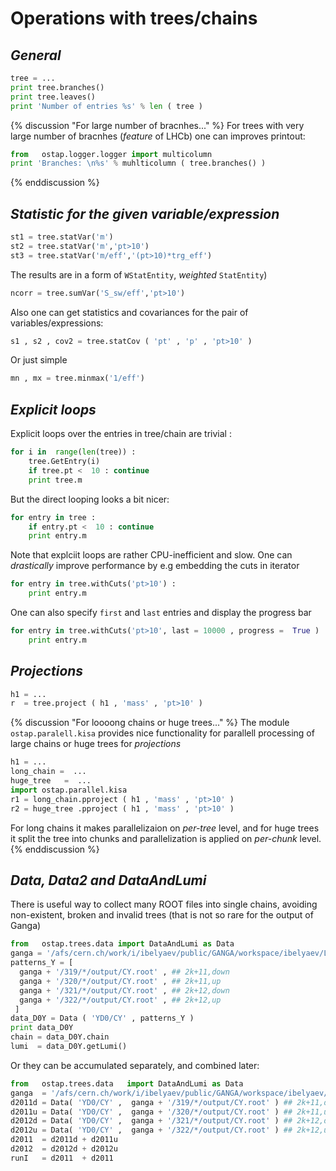 # Operations with trees/chains 

## _General_

```python
tree = ...
print tree.branches() 
print tree.leaves() 
print 'Number of entries %s' % len ( tree ) 
```
{% discussion "For large number of bracnhes..." %}
For trees  with very large number of bracnhes (_feature_ of LHCb) one can improves printout:
```python
from   ostap.logger.logger import multicolumn
print 'Branches: \n%s' % muhlticolumn ( tree.branches() )
```
{% enddiscussion %}



## _Statistic for the given variable/expression_


```python
st1 = tree.statVar('m')
st2 = tree.statVar('m','pt>10')
st3 = tree.statVar('m/eff','(pt>10)*trg_eff')
```
The results are in a form of `WStatEntity`, _weighted_ `StatEntity`)

```python
ncorr = tree.sumVar('S_sw/eff','pt>10')
```
Also one can get statistics and covariances for the pair of variables/expressions:
```python
s1 , s2 , cov2 = tree.statCov ( 'pt' , 'p' , 'pt>10' ) 
```
Or just simple 
```python
mn , mx = tree.minmax('1/eff')
```


##  _Explicit loops_ 

Explicit loops over the entries in tree/chain are trivial :
```python
for i in  range(len(tree)) : 
    tree.GetEntry(i)
    if tree.pt <  10 : continue 
    print tree.m 
```
But the direct looping looks a bit nicer:
```python
for entry in tree : 
    if entry.pt <  10 : continue 
    print entry.m 
```
Note that explciit loops are rather CPU-inefficient and slow. 
One  can _drastically_ improve performance by e.g embedding the cuts in iterator
```python
for entry in tree.withCuts('pt>10') : 
    print entry.m 
```
One  can also specify `first` and `last` entries and display  the progress bar 
```python
for entry in tree.withCuts('pt>10', last = 10000 , progress =  True ) : 
    print entry.m 
```

##  _Projections_ 
```python
h1 = ...
r  = tree.project ( h1 , 'mass' , 'pt>10' )
```
{% discussion "For loooong chains or huge trees..." %}
The module `ostap.paralell.kisa` provides nice functionality for parallell processing of large chains or huge trees for _projections_
```python
h1 = ...
long_chain =  ...
huge_tree   =  ...
import ostap.parallel.kisa
r1 = long_chain.pproject ( h1 , 'mass' , 'pt>10' ) 
r2 = huge_tree .pproject ( h1 , 'mass' , 'pt>10' ) 
```
For long chains it makes parallelizaion on _per-tree_ level,  and  for huge trees it split the tree into  chunks and parallelization 
is applied on _per-chunk_ level.
{% enddiscussion %}


## _Data, Data2 and DataAndLumi_ 

There is useful way to collect many ROOT files into single chains, avoiding non-existent, broken and invalid  trees 
(that is not so rare for the output of Ganga)
```python
from   ostap.trees.data import DataAndLumi as Data  
ganga = '/afs/cern.ch/work/i/ibelyaev/public/GANGA/workspace/ibelyaev/LocalXML'
patterns_Y = [
  ganga + '/319/*/output/CY.root' , ## 2k+11,down
  ganga + '/320/*/output/CY.root' , ## 2k+11,up
  ganga + '/321/*/output/CY.root' , ## 2k+12,down
  ganga + '/322/*/output/CY.root' , ## 2k+12,up
 ]
data_D0Y = Data ( 'YD0/CY' , patterns_Y )
print data_D0Y
chain = data_D0Y.chain 
lumi  = data_D0Y.getLumi()
```
Or they can be accumulated separately, and combined later: 
```python
from   ostap.trees.data   import DataAndLumi as Data  
ganga  = '/afs/cern.ch/work/i/ibelyaev/public/GANGA/workspace/ibelyaev/LocalXML'
d2011d = Data( 'YD0/CY' ,  ganga + '/319/*/output/CY.root' ) ## 2k+11,down
d2011u = Data( 'YD0/CY' ,  ganga + '/320/*/output/CY.root' ) ## 2k+11,up
d2012d = Data( 'YD0/CY' ,  ganga + '/321/*/output/CY.root' ) ## 2k+12,down
d2012u = Data( 'YD0/CY' ,  ganga + '/322/*/output/CY.root' ) ## 2k+12,up
d2011  = d2011d + d2011u 
d2012  = d2012d + d2012u
runI   = d2011  + d2011 
```
